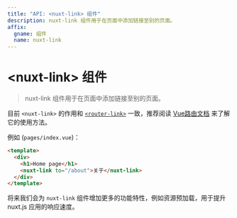 ```yaml
---
title: "API: <nuxt-link> 组件"
description: nuxt-link 组件用于在页面中添加链接至别的页面。
affix:
  gname: 组件
  name: nuxt-link
---
```


# &lt;nuxt-link&gt; 组件

> nuxt-link 组件用于在页面中添加链接至别的页面。

目前 `<nuxt-link>` 的作用和 [`<router-link>`](https://router.vuejs.org/zh-cn/api/router-link.html) 一致，推荐阅读 [Vue路由文档](https://router.vuejs.org/zh-cn/api/router-link.html) 来了解它的使用方法。

例如 (`pages/index.vue`)：

```html
<template>
  <div>
    <h1>Home page</h1>
    <nuxt-link to="/about">关于</nuxt-link>
  </div>
</template>
```

将来我们会为 `nuxt-link` 组件增加更多的功能特性，例如资源预加载，用于提升 nuxt.js 应用的响应速度。
